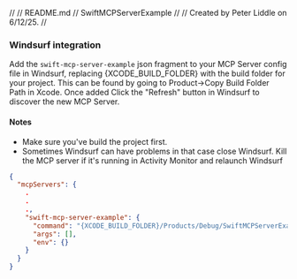 //
//  README.md
//  SwiftMCPServerExample
//
//  Created by Peter Liddle on 6/12/25.
//

### Windsurf integration
Add the `swift-mcp-server-example` json fragment to your MCP Server config file in Windsurf, replacing {XCODE_BUILD_FOLDER} with the build folder for your project.
This can be found by going to Product->Copy Build Folder Path in Xcode. Once added Click the "Refresh" button in Windsurf to discover the new MCP Server.
                                                                                                                                                        
#### Notes
- Make sure you've build the project first.
- Sometimes Windsurf can have problems in that case close Windsurf. Kill the MCP server if it's running in Activity Monitor and relaunch Windsurf


```json
{
  "mcpServers": {
    .
    .
    .,
    "swift-mcp-server-example": {
      "command": "{XCODE_BUILD_FOLDER}/Products/Debug/SwiftMCPServerExample",
      "args": [],
      "env": {}
    }
  }
}
```
